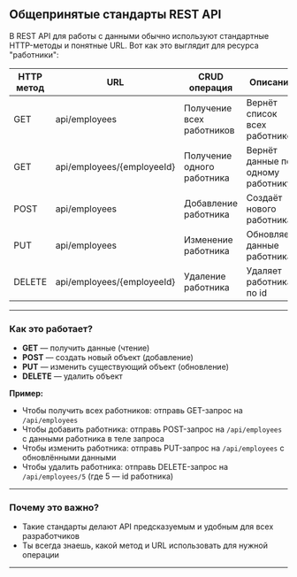 ## Общепринятые стандарты REST API

В REST API для работы с данными обычно используют стандартные HTTP-методы и понятные URL. Вот как это выглядит для ресурса "работники":

| HTTP метод | URL                          | CRUD операция              | Описание                        |
|------------|------------------------------|----------------------------|----------------------------------|
| GET        | api/employees                | Получение всех работников  | Вернёт список всех работников    |
| GET        | api/employees/{employeeId}   | Получение одного работника | Вернёт данные по одному работнику|
| POST       | api/employees                | Добавление работника       | Создаёт нового работника         |
| PUT        | api/employees                | Изменение работника        | Обновляет данные работника       |
| DELETE     | api/employees/{employeeId}   | Удаление работника         | Удаляет работника по id          |

---

### Как это работает?
- **GET** — получить данные (чтение)
- **POST** — создать новый объект (добавление)
- **PUT** — изменить существующий объект (обновление)
- **DELETE** — удалить объект

**Пример:**
- Чтобы получить всех работников: отправь GET-запрос на `/api/employees`
- Чтобы добавить работника: отправь POST-запрос на `/api/employees` с данными работника в теле запроса
- Чтобы изменить работника: отправь PUT-запрос на `/api/employees` с обновлёнными данными
- Чтобы удалить работника: отправь DELETE-запрос на `/api/employees/5` (где 5 — id работника)

---

### Почему это важно?
- Такие стандарты делают API предсказуемым и удобным для всех разработчиков
- Ты всегда знаешь, какой метод и URL использовать для нужной операции

---
